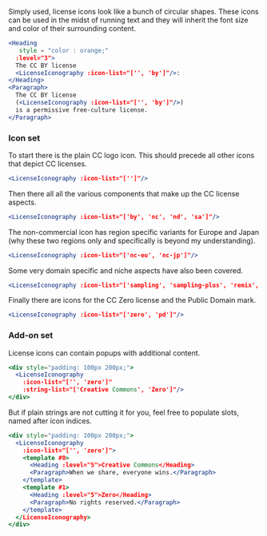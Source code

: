 Simply used, license icons look like a bunch of circular shapes. These icons can
be used in the midst of running text and they will inherit the font size and
color of their surrounding content.

```jsx
<Heading
   style = "color : orange;"
  :level="3">
  The CC BY license
  <LicenseIconography :icon-list="['', 'by']"/>:
</Heading>
<Paragraph>
  The CC BY license
  (<LicenseIconography :icon-list="['', 'by']"/>)
  is a permissive free-culture license.
</Paragraph>
```

### Icon set

To start there is the plain CC logo icon. This should precede all other icons
that depict CC licenses.

```jsx { "props": { "className": "enlarged-text" } }
<LicenseIconography :icon-list="['']"/>
```

Then there all all the various components that make up the CC license aspects.

```jsx { "props": { "className": "enlarged-text" } }
<LicenseIconography :icon-list="['by', 'nc', 'nd', 'sa']"/>
```

The non-commercial icon has region specific variants for Europe and Japan (why
these two regions only and specifically is beyond my understanding).

```jsx { "props": { "className": "enlarged-text" } }
<LicenseIconography :icon-list="['nc-eu', 'nc-jp']"/>
```

Some very domain specific and niche aspects have also been covered.

```jsx { "props": { "className": "enlarged-text" } }
<LicenseIconography :icon-list="['sampling', 'sampling-plus', 'remix', 'share']"/>
```

Finally there are icons for the CC Zero license and the Public Domain mark.

```jsx { "props": { "className": "enlarged-text" } }
<LicenseIconography :icon-list="['zero', 'pd']"/>
```

### Add-on set

License icons can contain popups with additional content.

```jsx
<div style="padding: 100px 200px;">
  <LicenseIconography
    :icon-list="['', 'zero']"
    :string-list="['Creative Commons', 'Zero']"/>
</div>
```

But if plain strings are not cutting it for you, feel free to populate slots,
named after icon indices.

```jsx
<div style="padding: 100px 200px;">
  <LicenseIconography
    :icon-list="['', 'zero']">
    <template #0>
      <Heading :level="5">Creative Commons</Heading>
      <Paragraph>When we share, everyone wins.</Paragraph>
    </template>
    <template #1>
      <Heading :level="5">Zero</Heading>
      <Paragraph>No rights reserved.</Paragraph>
    </template>
  </LicenseIconography>
</div>
```
